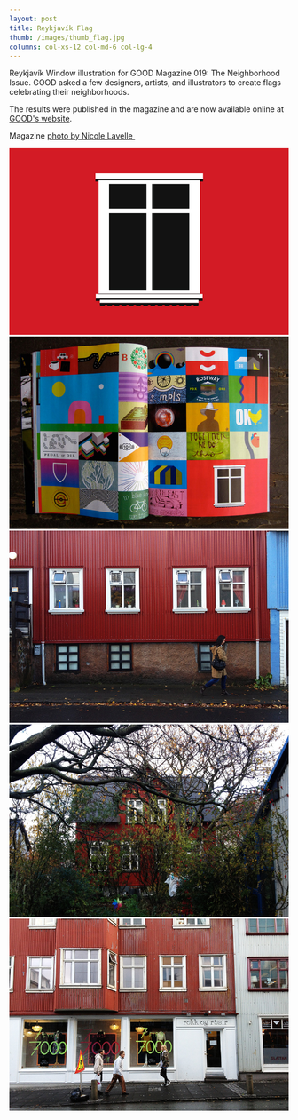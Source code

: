```yaml
---
layout: post
title: Reykjavík Flag
thumb: /images/thumb_flag.jpg
columns: col-xs-12 col-md-6 col-lg-4
---
```


Reykjavík Window illustration for GOOD Magazine 019: The Neighborhood Issue. GOOD asked a few designers, artists, and illustrators to create flags celebrating their neighborhoods.

The results were published in the magazine and are now available online at [GOOD's website](http://awesome.good.is/projects/neighborhood-flags/index.html). 

Magazine [photo by Nicole Lavelle ](http://www.makingstuffanddoingthings.com/)

<!--more-->

<div><img src="/images/flag1.jpg" alt="Reykjavík Flag"></div>

<div><img src="/images/flag2.jpg" class="m" alt="Reykjavík Flag"></div>

<div><img src="/images/flag3.jpg" class="m" alt="Reykjavík Flag"></div>

<div><img src="/images/flag4.jpg" class="m" alt="Reykjavík Flag"></div>

<div><img src="/images/flag5.jpg" class="m" alt="Reykjavík Flag"></div>
